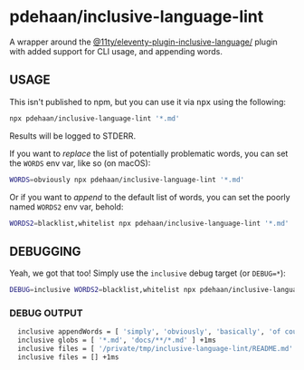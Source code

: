 # pdehaan/inclusive-language-lint

A wrapper around the [@11ty/eleventy-plugin-inclusive-language/](https://github.com/11ty/eleventy-plugin-inclusive-language/) plugin with added support for CLI usage, and appending words.

## USAGE

This isn't published to npm, but you can use it via <kbd>npx</kbd> using the following:

```sh
npx pdehaan/inclusive-language-lint '*.md'
```

Results will be logged to STDERR.

If you want to _replace_ the list of potentially problematic words, you can set the `WORDS` env var, like so (on macOS):

```sh
WORDS=obviously npx pdehaan/inclusive-language-lint '*.md'
```

Or if you want to _append_ to the default list of words, you can set the poorly named `WORDS2` env var, behold:

```sh
WORDS2=blacklist,whitelist npx pdehaan/inclusive-language-lint '*.md'
```

## DEBUGGING

Yeah, we got that too! Simply use the `inclusive` debug target (or `DEBUG=*`):

```sh
DEBUG=inclusive WORDS2=blacklist,whitelist npx pdehaan/inclusive-language-lint '*.md' 'docs/**/*.md'
```

### DEBUG OUTPUT

```sh
  inclusive appendWords = [ 'simply', 'obviously', 'basically', 'of course', 'clearly', 'just', 'everyone knows', 'however', 'easy', 'blacklist', 'whitelist' ] +0ms
  inclusive globs = [ '*.md', 'docs/**/*.md' ] +1ms
  inclusive files = [ '/private/tmp/inclusive-language-lint/README.md' ] +3ms
  inclusive files = [] +1ms
```
